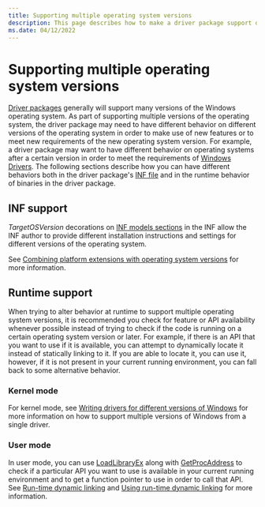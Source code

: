 ```yaml
---
title: Supporting multiple operating system versions
description: This page describes how to make a driver package support different functionality on multiple operating system versions.
ms.date: 04/12/2022
---
```


# Supporting multiple operating system versions

[Driver packages](../install/driver-packages.md) generally will support many versions of the Windows operating system. As part of supporting multiple versions of the operating system, the driver package may need to have different behavior on different versions of the operating system in order to make use of new features or to meet new requirements of the new operating system version. For example, a driver package may want to have different behavior on operating systems after a certain version in order to meet the requirements of [Windows Drivers](getting-started-with-windows-drivers.md). The following sections describe how you can have different behaviors both in the driver package's [INF file](../install/overview-of-inf-files.md) and in the runtime behavior of binaries in the driver package.

## INF support

*TargetOSVersion* decorations on [INF models sections](../install/inf-models-section.md) in the INF allow the INF author to provide different installation instructions and settings for different versions of the operating system.  

See [Combining platform extensions with operating system versions](../install/combining-platform-extensions-with-operating-system-versions.md) for more information.

## Runtime support

When trying to alter behavior at runtime to support multiple operating system versions, it is recommended you check for feature or API availability whenever possible instead of trying to check if the code is running on a certain operating system version or later.  For example, if there is an API that you want to use if it is available, you can attempt to dynamically locate it instead of statically linking to it.  If you are able to locate it, you can use it, however, if it is not present in your current running environment, you can fall back to some alternative behavior.

### Kernel mode

For kernel mode, see [Writing drivers for different versions of Windows](../gettingstarted/platforms-and-driver-versions.md) for more information on how to support multiple versions of Windows from a single driver.

### User mode

In user mode, you can use [LoadLibraryEx](/windows/win32/api/libloaderapi/nf-libloaderapi-loadlibraryexw) along with [GetProcAddress](/windows/win32/api/libloaderapi/nf-libloaderapi-getprocaddress) to check if a particular API you want to use is available in your current running environment and to get a function pointer to use in order to call that API. See [Run-time dynamic linking](/windows/win32/dlls/run-time-dynamic-linking) and [Using run-time dynamic linking](/windows/win32/dlls/using-run-time-dynamic-linking) for more information.
